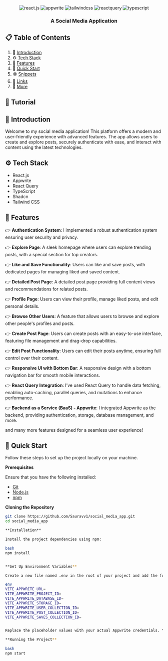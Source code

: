 <div align="center">

  <div>
    <img src="https://img.shields.io/badge/-React_JS-black?style=for-the-badge&logoColor=white&logo=react&color=61DAFB" alt="react.js" />
    <img src="https://img.shields.io/badge/-Appwrite-black?style=for-the-badge&logoColor=white&logo=appwrite&color=FD366E" alt="appwrite" />
    <img src="https://img.shields.io/badge/-Tailwind_CSS-black?style=for-the-badge&logoColor=white&logo=tailwindcss&color=06B6D4" alt="tailwindcss" />
    <img src="https://img.shields.io/badge/-React_Query-black?style=for-the-badge&logoColor=white&logo=reactquery&color=FF4154" alt="reactquery" />
    <img src="https://img.shields.io/badge/-Typescript-black?style=for-the-badge&logoColor=white&logo=typescript&color=3178C6" alt="typescript" />
  </div>

  <h3 align="center">A Social Media Application </h3>

</div>

## 📋 <a name="table">Table of Contents</a>

1. 🤖 [Introduction](#introduction)
2. ⚙️ [Tech Stack](#tech-stack)
3. 🔋 [Features](#features)
4. 🤸 [Quick Start](#quick-start)
5. 🕸️ [Snippets](#snippets)
6. 🔗 [Links](#links)
7. 🚀 [More](#more)

## 🚨 Tutorial

## <a name="introduction">🤖 Introduction</a>

Welcome to my social media application! This platform offers a modern and user-friendly experience with advanced features. The app allows users to create and explore posts, securely authenticate with ease, and interact with content using the latest technologies.

## <a name="tech-stack">⚙️ Tech Stack</a>

- React.js
- Appwrite
- React Query
- TypeScript
- Shadcn
- Tailwind CSS

## <a name="features">🔋 Features</a>

👉 **Authentication System**: I implemented a robust authentication system ensuring user security and privacy.

👉 **Explore Page**: A sleek homepage where users can explore trending posts, with a special section for top creators.

👉 **Like and Save Functionality**: Users can like and save posts, with dedicated pages for managing liked and saved content.

👉 **Detailed Post Page**: A detailed post page providing full content views and recommendations for related posts.

👉 **Profile Page**: Users can view their profile, manage liked posts, and edit personal details.

👉 **Browse Other Users**: A feature that allows users to browse and explore other people's profiles and posts.

👉 **Create Post Page**: Users can create posts with an easy-to-use interface, featuring file management and drag-drop capabilities.

👉 **Edit Post Functionality**: Users can edit their posts anytime, ensuring full control over their content.

👉 **Responsive UI with Bottom Bar**: A responsive design with a bottom navigation bar for smooth mobile interactions.

👉 **React Query Integration**: I’ve used React Query to handle data fetching, enabling auto-caching, parallel queries, and mutations to enhance performance.

👉 **Backend as a Service (BaaS) - Appwrite**: I integrated Appwrite as the backend, providing authentication, storage, database management, and more.

and many more features designed for a seamless user experience!

## <a name="quick-start">🤸 Quick Start</a>

Follow these steps to set up the project locally on your machine.

**Prerequisites**

Ensure that you have the following installed:

- [Git](https://git-scm.com/)
- [Node.js](https://nodejs.org/en)
- [npm](https://www.npmjs.com/)

**Cloning the Repository**

```bash
git clone https://github.com/Sauravv1/social_media_app.git
cd social_media_app

**Installation**

Install the project dependencies using npm:

bash
npm install


**Set Up Environment Variables**

Create a new file named .env in the root of your project and add the following content:

env
VITE_APPWRITE_URL=
VITE_APPWRITE_PROJECT_ID=
VITE_APPWRITE_DATABASE_ID=
VITE_APPWRITE_STORAGE_ID=
VITE_APPWRITE_USER_COLLECTION_ID=
VITE_APPWRITE_POST_COLLECTION_ID=
VITE_APPWRITE_SAVES_COLLECTION_ID=


Replace the placeholder values with your actual Appwrite credentials. You can obtain these credentials by signing up on the [Appwrite website](https://appwrite.io/).

**Running the Project**

bash
npm start
